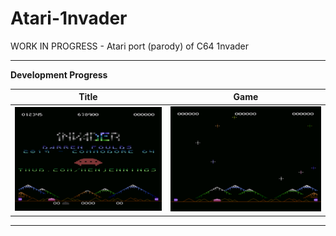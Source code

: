 # Atari-1nvader
WORK IN PROGRESS - Atari port (parody) of C64 1nvader

---
**Development Progress**

| **Title** | **Game** | 
| ------- | ------- |
| [![TITLE WIP](https://github.com/kenjennings/Atari-1nvader/raw/master/pics/07-WIP-NewLandAndGuns.png)](https://github.com/kenjennings/Atari-1nvader/blob/master/README_Title.md "Title") | [![GAME_WIP](https://github.com/kenjennings/Atari-1nvader/raw/master/pics/10-WIP-GameScreenPlusStars.png)](https://github.com/kenjennings/Atari-1nvader/blob/master/README_Game.md "Game") |

---
